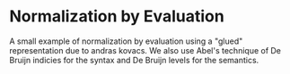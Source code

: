 # Normalization by Evaluation

A small example of normalization by evaluation using a "glued" representation due to andras kovacs. We also use Abel's technique of De Bruijn indicies for the syntax and De Bruijn levels for the semantics.
